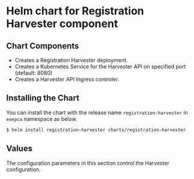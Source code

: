 # Helm chart for Registration Harvester component

## Chart Components

* Creates a Registration Harvester deployment.
* Creates a Kubernetes Service for the Harvester API on specified port (default: 8080)
* Creates a Harvester API Ingress controler.

## Installing the Chart

You can install the chart with the release name `registration-harvester` in `eoepca` namespace as below.

```bash
$ helm install registration-harvester charts/registration-harvester
```

## Values

The configuration parameters in this section control the Harvester configuration.